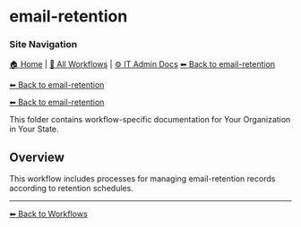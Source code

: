 # email-retention

### Site Navigation
[🏠 Home](../../README.md) | [📂 All Workflows](../../users/users.md) | [⚙ IT Admin Docs](../../it-admins/README.md)
[⬅ Back to email-retention](../README.md)

[⬅ Back to email-retention](../README.md)

[⬅ Back to email-retention](../README.md)

This folder contains workflow-specific documentation for Your Organization in Your State.

## Overview
This workflow includes processes for managing email-retention records according to retention schedules.

---
[⬅ Back to Workflows](../users.md)
